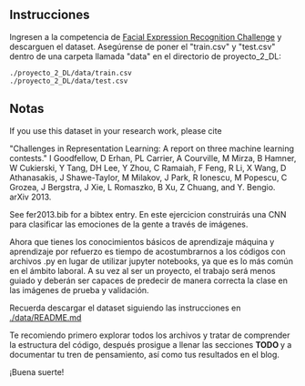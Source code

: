 ## Instrucciones
Ingresen a la competencia de [Facial Expression Recognition Challenge](https://www.kaggle.com/competitions/challenges-in-representation-learning-facial-expression-recognition-challenge/data) y descarguen el dataset.
Asegúrense de poner el "train.csv" y "test.csv" dentro de una carpeta llamada "data" en el directorio de proyecto_2_DL:

```
./proyecto_2_DL/data/train.csv
./proyecto_2_DL/data/test.csv
```

## Notas
If you use this dataset in your research work, please cite

"Challenges in Representation Learning: A report on three machine learning
contests." I Goodfellow, D Erhan, PL Carrier, A Courville, M Mirza, B
Hamner, W Cukierski, Y Tang, DH Lee, Y Zhou, C Ramaiah, F Feng, R Li,
X Wang, D Athanasakis, J Shawe-Taylor, M Milakov, J Park, R Ionescu,
M Popescu, C Grozea, J Bergstra, J Xie, L Romaszko, B Xu, Z Chuang, and
Y. Bengio. arXiv 2013.

See fer2013.bib for a bibtex entry.
En este ejercicion construirás una CNN para clasificar las emociones de la gente a través de imágenes.

Ahora que tienes los conocimientos básicos de aprendizaje máquina y aprendizaje por refuerzo es tiempo de acostumbrarnos a los códigos con archivos .py en lugar de utilizar jupyter notebooks, ya que es lo más común en el ámbito laboral. A su vez al ser un proyecto, el trabajo será menos guiado y deberán ser capaces de predecir de manera correcta la clase en las imágenes de prueba y validación.

Recuerda descargar el dataset siguiendo las instrucciones en [./data/README.md](./data/README.md)

Te recomiendo primero explorar todos los archivos y tratar de comprender la estructura del código, después prosigue a llenar las secciones <b>TODO </b> y a documentar tu tren de pensamiento, así como tus resultados en el blog. 

¡Buena suerte!
